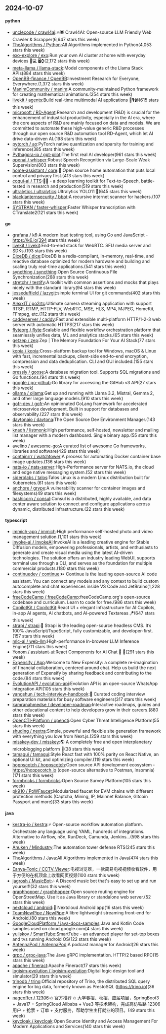 ## 2024-10-07

#### python
* [unclecode / crawl4ai](https://github.com/unclecode/crawl4ai):🔥🕷️ Crawl4AI: Open-source LLM Friendly Web Crawler & Scrapper(6,647 stars this week)
* [TheAlgorithms / Python](https://github.com/TheAlgorithms/Python):All Algorithms implemented in Python(4,053 stars this week)
* [exo-explore / exo](https://github.com/exo-explore/exo):Run your own AI cluster at home with everyday devices 📱💻 🖥️⌚(2,172 stars this week)
* [meta-llama / llama-stack](https://github.com/meta-llama/llama-stack):Model components of the Llama Stack APIs(884 stars this week)
* [OpenBB-finance / OpenBB](https://github.com/OpenBB-finance/OpenBB):Investment Research for Everyone, Everywhere.(1,372 stars this week)
* [ManimCommunity / manim](https://github.com/ManimCommunity/manim):A community-maintained Python framework for creating mathematical animations.(254 stars this week)
* [livekit / agents](https://github.com/livekit/agents):Build real-time multimodal AI applications 🤖🎙️📹(615 stars this week)
* [microsoft / RD-Agent](https://github.com/microsoft/RD-Agent):Research and development (R&D) is crucial for the enhancement of industrial productivity, especially in the AI era, where the core aspects of R&D are mainly focused on data and models. We are committed to automate these high-value generic R&D processes through our open source R&D automation tool RD-Agent, which let AI drive data-driven AI.(198 stars this week)
* [pytorch / ao](https://github.com/pytorch/ao):PyTorch native quantization and sparsity for training and inference(385 stars this week)
* [Pythagora-io / gpt-pilot](https://github.com/Pythagora-io/gpt-pilot):The first real AI developer(961 stars this week)
* [openai / whisper](https://github.com/openai/whisper):Robust Speech Recognition via Large-Scale Weak Supervision(803 stars this week)
* [home-assistant / core](https://github.com/home-assistant/core):🏡 Open source home automation that puts local control and privacy first.(413 stars this week)
* [coqui-ai / TTS](https://github.com/coqui-ai/TTS):🐸💬 - a deep learning toolkit for Text-to-Speech, battle-tested in research and production(519 stars this week)
* [ultralytics / ultralytics](https://github.com/ultralytics/ultralytics):Ultralytics YOLO11 🚀(645 stars this week)
* [blacklanternsecurity / bbot](https://github.com/blacklanternsecurity/bbot):A recursive internet scanner for hackers.(107 stars this week)
* [SYSTRAN / faster-whisper](https://github.com/SYSTRAN/faster-whisper):Faster Whisper transcription with CTranslate2(121 stars this week)

#### go
* [grafana / k6](https://github.com/grafana/k6):A modern load testing tool, using Go and JavaScript - https://k6.io(394 stars this week)
* [livekit / livekit](https://github.com/livekit/livekit):End-to-end stack for WebRTC. SFU media server and SDKs.(193 stars this week)
* [DiceDB / dice](https://github.com/DiceDB/dice):DiceDB is a redis-compliant, in-memory, real-time, and reactive database optimized for modern hardware and building and scaling truly real-time applications.(541 stars this week)
* [syncthing / syncthing](https://github.com/syncthing/syncthing):Open Source Continuous File Synchronization(268 stars this week)
* [stretchr / testify](https://github.com/stretchr/testify):A toolkit with common assertions and mocks that plays nicely with the standard library(94 stars this week)
* [jesseduffield / lazygit](https://github.com/jesseduffield/lazygit):simple terminal UI for git commands(402 stars this week)
* [AlexxIT / go2rtc](https://github.com/AlexxIT/go2rtc):Ultimate camera streaming application with support RTSP, RTMP, HTTP-FLV, WebRTC, MSE, HLS, MP4, MJPEG, HomeKit, FFmpeg, etc.(112 stars this week)
* [caddyserver / caddy](https://github.com/caddyserver/caddy):Fast and extensible multi-platform HTTP/1-2-3 web server with automatic HTTPS(217 stars this week)
* [flyteorg / flyte](https://github.com/flyteorg/flyte):Scalable and flexible workflow orchestration platform that seamlessly unifies data, ML and analytics stacks.(65 stars this week)
* [getzep / zep](https://github.com/getzep/zep):Zep | The Memory Foundation For Your AI Stack(77 stars this week)
* [kopia / kopia](https://github.com/kopia/kopia):Cross-platform backup tool for Windows, macOS & Linux with fast, incremental backups, client-side end-to-end encryption, compression and data deduplication. CLI and GUI included.(155 stars this week)
* [pressly / goose](https://github.com/pressly/goose):A database migration tool. Supports SQL migrations and Go functions.(94 stars this week)
* [google / go-github](https://github.com/google/go-github):Go library for accessing the GitHub v3 API(27 stars this week)
* [ollama / ollama](https://github.com/ollama/ollama):Get up and running with Llama 3.2, Mistral, Gemma 2, and other large language models.(910 stars this week)
* [gofr-dev / gofr](https://github.com/gofr-dev/gofr):An opinionated GoLang framework for accelerated microservice development. Built in support for databases and observability.(227 stars this week)
* [daytonaio / daytona](https://github.com/daytonaio/daytona):The Open Source Dev Environment Manager.(143 stars this week)
* [knadh / listmonk](https://github.com/knadh/listmonk):High performance, self-hosted, newsletter and mailing list manager with a modern dashboard. Single binary app.(55 stars this week)
* [avelino / awesome-go](https://github.com/avelino/awesome-go):A curated list of awesome Go frameworks, libraries and software(429 stars this week)
* [containrrr / watchtower](https://github.com/containrrr/watchtower):A process for automating Docker container base image updates.(136 stars this week)
* [nats-io / nats-server](https://github.com/nats-io/nats-server):High-Performance server for NATS.io, the cloud and edge native messaging system.(52 stars this week)
* [siderolabs / talos](https://github.com/siderolabs/talos):Talos Linux is a modern Linux distribution built for Kubernetes.(61 stars this week)
* [anchore / grype](https://github.com/anchore/grype):A vulnerability scanner for container images and filesystems(49 stars this week)
* [hashicorp / consul](https://github.com/hashicorp/consul):Consul is a distributed, highly available, and data center aware solution to connect and configure applications across dynamic, distributed infrastructure.(22 stars this week)

#### typescript
* [immich-app / immich](https://github.com/immich-app/immich):High performance self-hosted photo and video management solution.(1,101 stars this week)
* [invoke-ai / InvokeAI](https://github.com/invoke-ai/InvokeAI):InvokeAI is a leading creative engine for Stable Diffusion models, empowering professionals, artists, and enthusiasts to generate and create visual media using the latest AI-driven technologies. The solution offers an industry leading WebUI, supports terminal use through a CLI, and serves as the foundation for multiple commercial products.(180 stars this week)
* [continuedev / continue](https://github.com/continuedev/continue):⏩ Continue is the leading open-source AI code assistant. You can connect any models and any context to build custom autocomplete and chat experiences inside VS Code and JetBrains(1,228 stars this week)
* [freeCodeCamp / freeCodeCamp](https://github.com/freeCodeCamp/freeCodeCamp):freeCodeCamp.org's open-source codebase and curriculum. Learn to code for free.(986 stars this week)
* [CopilotKit / CopilotKit](https://github.com/CopilotKit/CopilotKit):React UI + elegant infrastructure for AI Copilots, in-app AI agents, AI chatbots, and AI-powered Textareas 🪁(647 stars this week)
* [strapi / strapi](https://github.com/strapi/strapi):🚀 Strapi is the leading open-source headless CMS. It’s 100% JavaScript/TypeScript, fully customizable, and developer-first.(157 stars this week)
* [mlc-ai / web-llm](https://github.com/mlc-ai/web-llm):High-performance In-browser LLM Inference Engine(711 stars this week)
* [Yonom / assistant-ui](https://github.com/Yonom/assistant-ui):React Components for AI Chat 💬 🚀(291 stars this week)
* [Expensify / App](https://github.com/Expensify/App):Welcome to New Expensify: a complete re-imagination of financial collaboration, centered around chat. Help us build the next generation of Expensify by sharing feedback and contributing to the code.(84 stars this week)
* [EvolutionAPI / evolution-api](https://github.com/EvolutionAPI/evolution-api):Evolution API is an open-source WhatsApp integration API(105 stars this week)
* [yangshun / tech-interview-handbook](https://github.com/yangshun/tech-interview-handbook):💯 Curated coding interview preparation materials for busy software engineers(317 stars this week)
* [kamranahmedse / developer-roadmap](https://github.com/kamranahmedse/developer-roadmap):Interactive roadmaps, guides and other educational content to help developers grow in their careers.(880 stars this week)
* [OpenCTI-Platform / opencti](https://github.com/OpenCTI-Platform/opencti):Open Cyber Threat Intelligence Platform(55 stars this week)
* [shuding / nextra](https://github.com/shuding/nextra):Simple, powerful and flexible site generation framework with everything you love from Next.js.(259 stars this week)
* [misskey-dev / misskey](https://github.com/misskey-dev/misskey):🌎 A completely free and open interplanetary microblogging platform 🚀(38 stars this week)
* [tamagui / tamagui](https://github.com/tamagui/tamagui):Style React fast with 100% parity on React Native, an optional UI kit, and optimizing compiler.(119 stars this week)
* [hoppscotch / hoppscotch](https://github.com/hoppscotch/hoppscotch):Open source API development ecosystem - https://hoppscotch.io (open-source alternative to Postman, Insomnia)(171 stars this week)
* [formbricks / formbricks](https://github.com/formbricks/formbricks):Open Source Survey Platform(105 stars this week)
* [pk910 / PoWFaucet](https://github.com/pk910/PoWFaucet):Modularized faucet for EVM chains with different protection methods (Captcha, Mining, IP, Mainnet Balance, Gitcoin Passport and more)(33 stars this week)

#### java
* [kestra-io / kestra](https://github.com/kestra-io/kestra):⚡ Open-source workflow automation platform. Orchestrate any language using YAML, hundreds of integrations. Alternative to Airflow, n8n, RunDeck, Camunda, Jenkins...(598 stars this week)
* [Anuken / Mindustry](https://github.com/Anuken/Mindustry):The automation tower defense RTS(245 stars this week)
* [TheAlgorithms / Java](https://github.com/TheAlgorithms/Java):All Algorithms implemented in Java(474 stars this week)
* [Eanya-Tonic / CCTV_Viewer](https://github.com/Eanya-Tonic/CCTV_Viewer):电视浏览器，一款简易电视视频收看软件，用于方便的在机顶盒上收看网页视频(100 stars this week)
* [jagrosh / MusicBot](https://github.com/jagrosh/MusicBot):🎶 A Discord music bot that's easy to set up and run yourself!(32 stars this week)
* [graphhopper / graphhopper](https://github.com/graphhopper/graphhopper):Open source routing engine for OpenStreetMap. Use it as Java library or standalone web server.(52 stars this week)
* [nextcloud / android](https://github.com/nextcloud/android):📱 Nextcloud Android app(16 stars this week)
* [TeamNewPipe / NewPipe](https://github.com/TeamNewPipe/NewPipe):A libre lightweight streaming front-end for Android.(80 stars this week)
* [GoogleCloudPlatform / java-docs-samples](https://github.com/GoogleCloudPlatform/java-docs-samples):Java and Kotlin Code samples used on cloud.google.com(4 stars this week)
* [yuliskov / SmartTube](https://github.com/yuliskov/SmartTube):SmartTube - an advanced player for set-top boxes and tvs running Android OS(122 stars this week)
* [AntennaPod / AntennaPod](https://github.com/AntennaPod/AntennaPod):A podcast manager for Android(26 stars this week)
* [grpc / grpc-java](https://github.com/grpc/grpc-java):The Java gRPC implementation. HTTP/2 based RPC(15 stars this week)
* [apache / fineract](https://github.com/apache/fineract):Apache Fineract(17 stars this week)
* [logisim-evolution / logisim-evolution](https://github.com/logisim-evolution/logisim-evolution):Digital logic design tool and simulator(29 stars this week)
* [trinodb / trino](https://github.com/trinodb/trino):Official repository of Trino, the distributed SQL query engine for big data, formerly known as PrestoSQL (https://trino.io)(36 stars this week)
* [nageoffer / 12306](https://github.com/nageoffer/12306):🔥 官方推荐 🔥 大学春招、秋招、应届项目，SpringBoot3 + Java17 + SpringCloud Alibaba + Vue3 等技术架构，完成高仿铁路 12306 用户 + 抢票 + 订单 + 支付服务，帮助学生主打就业的项目。(49 stars this week)
* [keycloak / keycloak](https://github.com/keycloak/keycloak):Open Source Identity and Access Management For Modern Applications and Services(140 stars this week)
